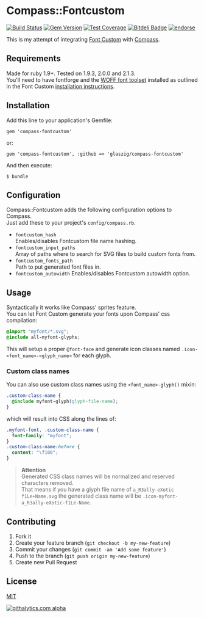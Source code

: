 # Compass::Fontcustom

[![Build Status](https://travis-ci.org/glaszig/compass-fontcustom.png?branch=master)](https://travis-ci.org/glaszig/compass-fontcustom)
[![Gem Version](https://badge.fury.io/rb/compass-fontcustom.png)](http://badge.fury.io/rb/compass-fontcustom)
[![Test Coverage](https://coveralls.io/repos/glaszig/compass-fontcustom/badge.png?branch=master)](https://coveralls.io/r/glaszig/compass-fontcustom)
[![Bitdeli Badge](https://d2weczhvl823v0.cloudfront.net/glaszig/compass-fontcustom/trend.png)](https://bitdeli.com/free "Bitdeli Badge")
[![endorse](https://api.coderwall.com/glaszig/endorsecount.png)](https://coderwall.com/glaszig)

This is my attempt of integrating [Font Custom](http://fontcustom.com) with [Compass](http://compass-style.org).

## Requirements

Made for ruby 1.9+. Tested on 1.9.3, 2.0.0 and 2.1.3.  
You'll need to have fontforge and the [WOFF font toolset](http://people.mozilla.com/~jkew/woff) installed as outlined in the Font Custom [installation instructions](http://fontcustom.com/#installation).

## Installation

Add this line to your application's Gemfile:

    gem 'compass-fontcustom'

or:

    gem 'compass-fontcustom', :github => 'glaszig/compass-fontcustom'

And then execute:

    $ bundle

## Configuration

Compass::Fontcustom adds the following configuration options to Compass.  
Just add these to your project's `config/compass.rb`.

- `fontcustom_hash`  
  Enables/disables Fontcustom file name hashing.
- `fontcustom_input_paths`  
  Array of paths where to search for SVG files to build custom fonts from.
- `fontcustom_fonts_path`  
  Path to put generated font files in.
- `fontcustom_autowidth`
  Enables/disables Fontcustom autowidth option.

## Usage

Syntactically it works like Compass' sprites feature.  
You can let Font Custom generate your fonts upon Compass' css compilation:

```css
@import "myfont/*.svg";
@include all-myfont-glyphs;
```

This will setup a proper `@font-face` and generate icon classes named `.icon-<font_name>-<glyph_name>` for each glyph.

### Custom class names

You can also use custom class names using the `<font_name>-glyph()` mixin:

```css
.custom-class-name {
  @include myfont-glyph(glyph-file-name);
}
```

which will result into CSS along the lines of:

```css
.myfont-font, .custom-class-name {
  font-family: "myfont";
}
.custom-class-name:before {
  content: "\f100";
}
```

> **Attention**  
> Generated CSS class names will be normalized and reserved characters removed.  
> That means if you have a glyph file name of `a_R3ally-eXotic f1Le+Name.svg` the generated class name will be `.icon-myfont-a_R3ally-eXotic-f1Le-Name`.

## Contributing

1. Fork it
2. Create your feature branch (`git checkout -b my-new-feature`)
3. Commit your changes (`git commit -am 'Add some feature'`)
4. Push to the branch (`git push origin my-new-feature`)
5. Create new Pull Request

## License

[MIT](https://raw.github.com/glaszig/compass-fontcustom/master/LICENSE)

[![githalytics.com alpha](https://cruel-carlota.pagodabox.com/233dd6a31787ce3672d5e92e97a76965 "githalytics.com")](http://githalytics.com/glaszig/compass-fontcustom)



